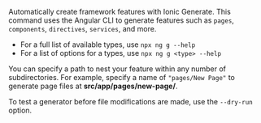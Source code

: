 Automatically create framework features with Ionic Generate. This command uses the Angular CLI to generate features such as `pages`, `components`, `directives`, `services`, and more.

 - For a full list of available types, use `npx ng g --help`
 - For a list of options for a types, use `npx ng g <type> --help`

You can specify a path to nest your feature within any number of subdirectories. For example, specify a name of `"pages/New Page"` to generate page files at **src/app/pages/new-page/**.

To test a generator before file modifications are made, use the `--dry-run` option.